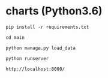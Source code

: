 # charts (Python3.6)
```
pip install -r requirements.txt
```

```
cd main
```

```
python manage.py load_data
```

```
python runserver
```
```
http://localhost:8000/
```
